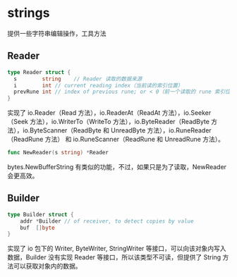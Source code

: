 # strings

提供一些字符串编辑操作，工具方法

## Reader

```go
type Reader struct {
  s        string    // Reader 读取的数据来源
  i        int // current reading index（当前读的索引位置）
  prevRune int // index of previous rune; or < 0（前一个读取的 rune 索引位置）
}
```

实现了 io.Reader（Read 方法），io.ReaderAt（ReadAt 方法），io.Seeker（Seek 方法），io.WriterTo（WriteTo 方法），io.ByteReader（ReadByte 方法），io.ByteScanner（ReadByte 和 UnreadByte 方法），io.RuneReader（ReadRune 方法） 和 io.RuneScanner（ReadRune 和 UnreadRune 方法）。

```go
func NewReader(s string) *Reader
```

bytes.NewBufferString 有类似的功能，不过，如果只是为了读取，NewReader 会更高效。

## Builder

```go
type Builder struct {
    addr *Builder // of receiver, to detect copies by value
    buf  []byte
}
```

实现了 io 包下的 Writer, ByteWriter, StringWriter 等接口，可以向该对象内写入数据，Builder 没有实现 Reader 等接口，所以该类型不可读，但提供了 String 方法可以获取对象内的数据。
